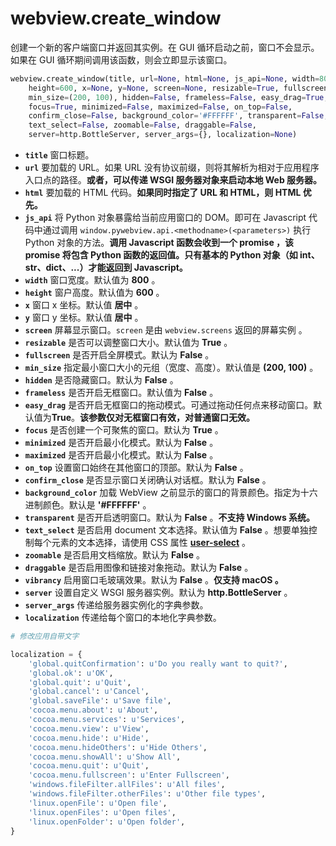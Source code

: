 # webview.create_window

创建一个新的客户端窗口并返回其实例。在 GUI 循环启动之前，窗口不会显示。如果在 GUI 循环期间调用该函数，则会立即显示该窗口。

```Python
webview.create_window(title, url=None, html=None, js_api=None, width=800,
    height=600, x=None, y=None, screen=None, resizable=True, fullscreen=False,
    min_size=(200, 100), hidden=False, frameless=False, easy_drag=True,
    focus=True, minimized=False, maximized=False, on_top=False,
    confirm_close=False, background_color='#FFFFFF', transparent=False,
    text_select=False, zoomable=False, draggable=False,
    server=http.BottleServer, server_args={}, localization=None)
```

- **`title`** 窗口标题。
- **`url`** 要加载的 URL。如果 URL 没有协议前缀，则将其解析为相对于应用程序入口点的路径。**或者，可以传递 WSGI 服务器对象来启动本地 Web 服务器。**
- **`html`** 要加载的 HTML 代码。**如果同时指定了 URL 和 HTML，则 HTML 优先。**
- **`js_api`** 将 Python 对象暴露给当前应用窗口的 DOM。即可在 Javascript 代码中通过调用 `window.pywebview.api.<methodname>(<parameters>)` 执行 Python 对象的方法。**调用 Javascript 函数会收到一个 promise ，该 promise 将包含 Python 函数的返回值。只有基本的 Python 对象（如 int、str、dict、...）才能返回到 Javascript。**
- **`width`** 窗口宽度。默认值为 **800** 。
- **`height`** 窗户高度。默认值为 **600** 。
- **`x`** 窗口 x 坐标。默认值 **居中** 。
- **`y`** 窗口 y 坐标。默认值 **居中** 。
- **`screen`** 屏幕显示窗口。`screen` 是由 `webview.screens` 返回的屏幕实例 。
- **`resizable`** 是否可以调整窗口大小。默认值为 **True** 。
- **`fullscreen`** 是否开启全屏模式。默认为 **False** 。
- **`min_size`** 指定最小窗口大小的元组（宽度、高度）。默认值是 **(200, 100)** 。
- **`hidden`** 是否隐藏窗口。默认为 **False** 。
- **`frameless`** 是否开启无框窗口。默认值为 **False** 。
- **`easy_drag`** 是否开启无框窗口的拖动模式。可通过拖动任何点来移动窗口。默认值为**True**。**该参数仅对无框窗口有效，对普通窗口无效。**
- **`focus`** 是否创建一个可聚焦的窗口。默认为 **True** 。
- **`minimized`** 是否开启最小化模式。默认为 **False** 。
- **`maximized`** 是否开启最小化模式。默认为 **False** 。
- **`on_top`** 设置窗口始终在其他窗口的顶部。默认为 **False** 。
- **`confirm_close`** 是否显示窗口关闭确认对话框。默认为 **False** 。
- **`background_color`** 加载 WebView 之前显示的窗口的背景颜色。指定为十六进制颜色。默认是 **'#FFFFFF'** 。
- **`transparent`** 是否开启透明窗口。默认为 **False** 。**不支持 Windows 系统。**
- **`text_select`** 是否启用 document 文本选择。默认值为 **False** 。想要单独控制每个元素的文本选择，请使用 CSS 属性 [**user-select**](https://developer.mozilla.org/zh-CN/docs/Web/CSS/user-select) 。
- **`zoomable`** 是否启用文档缩放。默认为 **False** 。
- **`draggable`** 是否启用图像和链接对象拖动。默认为 **False** 。
- **`vibrancy`** 启用窗口毛玻璃效果。默认为 **False** 。**仅支持 macOS 。**
- **`server`** 设置自定义 WSGI 服务器实例。默认为 **http.BottleServer** 。
- **`server_args`** 传递给服务器实例化的字典参数。
- **`localization`** 传递给每个窗口的本地化字典参数。

```Python
# 修改应用自带文字

localization = {
    'global.quitConfirmation': u'Do you really want to quit?',
    'global.ok': u'OK',
    'global.quit': u'Quit',
    'global.cancel': u'Cancel',
    'global.saveFile': u'Save file',
    'cocoa.menu.about': u'About',
    'cocoa.menu.services': u'Services',
    'cocoa.menu.view': u'View',
    'cocoa.menu.hide': u'Hide',
    'cocoa.menu.hideOthers': u'Hide Others',
    'cocoa.menu.showAll': u'Show All',
    'cocoa.menu.quit': u'Quit',
    'cocoa.menu.fullscreen': u'Enter Fullscreen',
    'windows.fileFilter.allFiles': u'All files',
    'windows.fileFilter.otherFiles': u'Other file types',
    'linux.openFile': u'Open file',
    'linux.openFiles': u'Open files',
    'linux.openFolder': u'Open folder',
}
```
